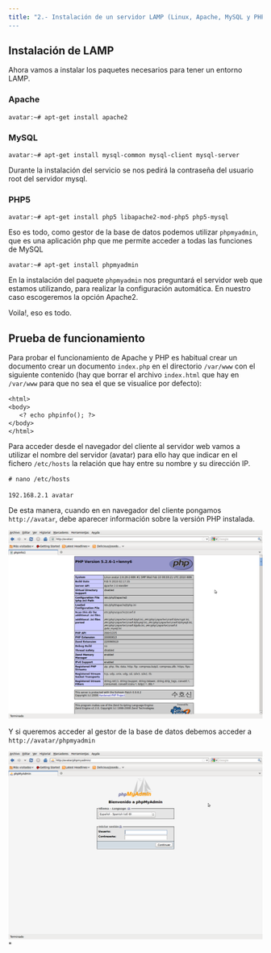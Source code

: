 ```yaml
---
title: "2.- Instalación de un servidor LAMP (Linux, Apache, MySQL y PHP)
---
```


## Instalación de LAMP

Ahora vamos a instalar los paquetes necesarios para tener un entorno LAMP.  
  
### Apache  

    avatar:~# apt-get install apache2

### MySQL

    avatar:~# apt-get install mysql-common mysql-client mysql-server

Durante la instalación del servicio se nos pedirá la contraseña del usuario root del servidor mysql.  
  
### PHP5  

    avatar:~# apt-get install php5 libapache2-mod-php5 php5-mysql

Eso es todo, como gestor de la base de datos podemos utilizar `phpmyadmin`, que es una aplicación php que me permite acceder a todas las funciones de MySQL  

    avatar:~# apt-get install phpmyadmin

En la instalación del paquete `phpmyadmin` nos preguntará el servidor web que estamos utilizando, para realizar la configuración automática. En nuestro caso escogeremos la opción Apache2.  

Voila!, eso es todo.  

## Prueba de funcionamiento

Para probar el funcionamiento de Apache y PHP es habitual crear un documento crear un documento `index.php` en el directorio `/var/www` con el siguiente contenido (hay que borrar el archivo `index.html` que hay en `/var/www` para que no sea el que se visualice por defecto):  

    <html>
    <body>
       <? echo phpinfo(); ?>
    </body> 
    </html> 

Para acceder desde el navegador del cliente al servidor web vamos a utilizar el nombre del servidor (avatar) para ello hay que indicar en el fichero `/etc/hosts` la relación que hay entre su nombre y su dirección IP.

    # nano /etc/hosts

    192.168.2.1 avatar 

De esta manera, cuando en en navegador del cliente pongamos `http://avatar`, debe aparecer información sobre la versión PHP instalada.

![phpinfo](../img/phpinfo.png "phpinfo")

Y si queremos acceder al gestor de la base de datos debemos acceder a `http://avatar/phpmyadmin`

![phpmyadmin](../img/phpmyadmin.png "phpmyadmin")"